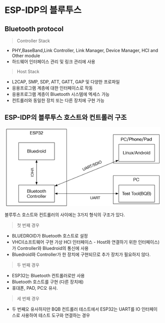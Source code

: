 ESP-IDP의 블루투스
=======================================

Bluetooth protocol
---------------------------------------
>Controller Stack
* PHY,BaseBand,Link Controller, Link Manager, Device Manager, HCI and Other module
* 하드웨어 인터페이스 관리 및 링크 관리에 사용

>Host Stack
* L2CAP, SMP, SDP, ATT, GATT, GAP 및 다양한 프로파일
* 응용프로그램 계층에 대한 인터페이스로 작동
* 응용프로그램 계층이 Bluetooth 시스템에 엑세스 가능
* 컨트롤러와 동일한 장치 또는 다른 장치에 구현 가능


ESP-IDP의 블루투스 호스트와 컨트롤러 구조
----------------------------------------

<img src="./bluetooth structure.png">


블루투스 호스트와 컨트롤러의 사이에는 3가지 형식의 구조가 있다.

>첫 번쨰 경우
* BLUEDROID가 Bluetooth 호스트로 설정
* VHCI(소프트웨어 구현 가상 HCI 인터페이스 - Host와 연결하기 위한 인터페이스)가 Controller와    Bluedroid의 통신에 사용
* Bluedroid와 Controller가 한 장치에 구현되므로 추가 장치가 필요하지 않다.

>두 번째 경우
* ESP32는 Bluetooth 컨트롤러로만 사용
* Bluetooth 호스트를 구현 (다른 장치에)
* 휴대폰, PAD, PC오 유사.

>세 번째 경우
* 두 번째오 유사하지만 BQB 컨트롤러 테스트에서 ESP32는 UART를 IO 인터페이스로 사용하여 테스트 도구와 연결하는 경우




